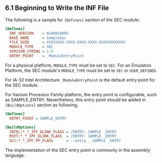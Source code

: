 <!--- @file
  6.1 Beginning to Write the INF File

  Copyright (c) 2010-2018, Intel Corporation. All rights reserved.<BR>

  Redistribution and use in source (original document form) and 'compiled'
  forms (converted to PDF, epub, HTML and other formats) with or without
  modification, are permitted provided that the following conditions are met:

  1) Redistributions of source code (original document form) must retain the
     above copyright notice, this list of conditions and the following
     disclaimer as the first lines of this file unmodified.

  2) Redistributions in compiled form (transformed to other DTDs, converted to
     PDF, epub, HTML and other formats) must reproduce the above copyright
     notice, this list of conditions and the following disclaimer in the
     documentation and/or other materials provided with the distribution.

  THIS DOCUMENTATION IS PROVIDED BY TIANOCORE PROJECT "AS IS" AND ANY EXPRESS OR
  IMPLIED WARRANTIES, INCLUDING, BUT NOT LIMITED TO, THE IMPLIED WARRANTIES OF
  MERCHANTABILITY AND FITNESS FOR A PARTICULAR PURPOSE ARE DISCLAIMED. IN NO
  EVENT SHALL TIANOCORE PROJECT  BE LIABLE FOR ANY DIRECT, INDIRECT, INCIDENTAL,
  SPECIAL, EXEMPLARY, OR CONSEQUENTIAL DAMAGES (INCLUDING, BUT NOT LIMITED TO,
  PROCUREMENT OF SUBSTITUTE GOODS OR SERVICES; LOSS OF USE, DATA, OR PROFITS;
  OR BUSINESS INTERRUPTION) HOWEVER CAUSED AND ON ANY THEORY OF LIABILITY,
  WHETHER IN CONTRACT, STRICT LIABILITY, OR TORT (INCLUDING NEGLIGENCE OR
  OTHERWISE) ARISING IN ANY WAY OUT OF THE USE OF THIS DOCUMENTATION, EVEN IF
  ADVISED OF THE POSSIBILITY OF SUCH DAMAGE.

-->

## 6.1 Beginning to Write the INF File

The following is a sample for `[Defines]` section of the SEC module:

```ini
[Defines]
  INF_VERSION    = 0x00010005
  BASE_NAME      = SampleSec
  FILE_GUID      = XXXXXXXX-XXXX-XXXX-XXXX-XXXXXXXXXXXX
  MODULE_TYPE    = SEC
  VERSION_STRING = 1.0
  ENTRY_POINT    = _ModuleEntryPoint
```

For a physical platform, `MODULE_TYPE` must be set to `SEC`. For an Emulation
Platform, the SEC module's `MODULE_TYPE` must be set to `SEC` or `USER_DEFINED`.

For IA-32 Intel Architecture `_ModuleEntryPoint` is the default entry point for
the SEC module.

For Itanium Processor Family platform, the entry point is configurable, such as
SAMPLE_ENTRY. Nevertheless, this entry point should be added in
`[BuildOptions]` section as following,

```ini
[Defines]
  ENTRY_POINT = SAMPLE_ENTRY

[BuildOptions]
  INTEL:*_*_IPF_DLINK_FLAGS = /ENTRY: SAMPLE _ENTRY
  MSFT:*_*_IPF_DLINK_FLAGS  = /ENTRY: SAMPLE _ENTRY
  GCC:*_*_IPF_PP_FLAGS      = --entry _ SAMPLE _ENTRY
```

The implementation of the SEC entry point is commonly in the assembly language.
